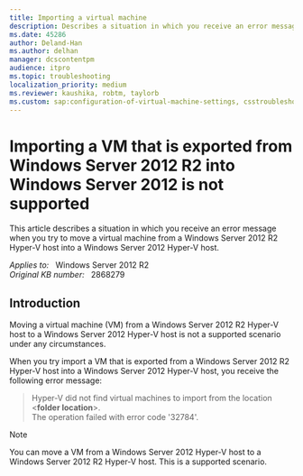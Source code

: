 ```yaml
---
title: Importing a virtual machine
description: Describes a situation in which you receive an error message when you try to move a virtual machine from a Windows Server 2012 R2 Hyper-V host into a Windows Server 2012 Hyper-V host.
ms.date: 45286
author: Deland-Han
ms.author: delhan
manager: dcscontentpm
audience: itpro
ms.topic: troubleshooting
localization_priority: medium
ms.reviewer: kaushika, robtm, taylorb
ms.custom: sap:configuration-of-virtual-machine-settings, csstroubleshoot
---
```

# Importing a VM that is exported from Windows Server 2012 R2 into Windows Server 2012 is not supported

This article describes a situation in which you receive an error message when you try to move a virtual machine from a Windows Server 2012 R2 Hyper-V host into a Windows Server 2012 Hyper-V host.

_Applies to:_ &nbsp; Windows Server 2012 R2  
_Original KB number:_ &nbsp; 2868279

## Introduction

Moving a virtual machine (VM) from a Windows Server 2012 R2 Hyper-V host to a Windows Server 2012 Hyper-V host is not a supported scenario under any circumstances.

When you try import a VM that is exported from a Windows Server 2012 R2 Hyper-V host into a Windows Server 2012 Hyper-V host, you receive the following error message:

> Hyper-V did not find virtual machines to import from the location <**folder location**>.  
The operation failed with error code '32784'.

> [!NOTE]
> You can move a VM from a Windows Server 2012 Hyper-V host to a Windows Server 2012 R2 Hyper-V host. This is a supported scenario.
